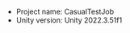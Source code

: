 <!-- UNITY CODE ASSIST INSTRUCTIONS START -->
- Project name: CasualTestJob
- Unity version: Unity 2022.3.51f1
<!-- UNITY CODE ASSIST INSTRUCTIONS END -->